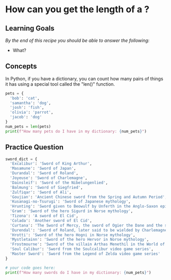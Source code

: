 # How can you get the length of a ?

## Learning Goals

*By the end of this recipe you should be able to answer the following:*

* What?

## Concepts

In Python, if you have a dictionary, you can count how many pairs of things it has using a special tool called the "len()" function.

```python
pets = {
  'bob': 'cat',
  'samantha': 'dog',
  'josh': 'fish',
  'olivia': 'parrot',
  'jacob': 'dog'
}
num_pets = len(pets)
print(f"How many pets do I have in my dictionary: {num_pets}")

```

## Practice Question


```python
sword_dict = {
  'Excalibur': 'Sword of King Arthur',
  'Masamune': 'Sword of Japan',
  'Durandal': 'Sword of Roland',
  'Joyeuse': 'Sword of Charlemagne',
  'Dainsleif': 'Sword of the Nibelungenlied',
  'Balmung': 'Sword of Siegfried',
  'Zulfiqar': 'Sword of Ali',
  'Goujian': 'Ancient Chinese sword from the Spring and Autumn Period',
  'Kusanagi-no-Tsurugi': 'Sword of Japanese mythology',
  'Hrunting': 'Sword given to Beowulf by Unferth in the Anglo-Saxon epic',
  'Gram': 'Sword of the hero Sigurd in Norse mythology',
  'Tizona': 'A sword of El Cid',
  'Colada': 'Another sword of El Cid',
  'Curtana': 'The Sword of Mercy, the sword of Ogier the Dane and the sword of Saint Michael in various European legends',
  'Durendal': 'Sword of Roland, later said to be wielded by Charlemagne',
  'Hrotti': 'Sword of the hero Hogni in Norse mythology',
  'Mystletainn': 'Sword of the hero Hervor in Norse mythology',
  'Frostmourne': 'Sword of the villain Arthas Menethil in the World of Warcraft universe',
  'Soul Calibur': 'Sword from the Soulcalibur video game series',
  'Master Sword': 'Sword from the Legend of Zelda video game series'
}

# your code goes here: 
print(f"How many swords do I have in my dictionary: {num_pets}")

```
